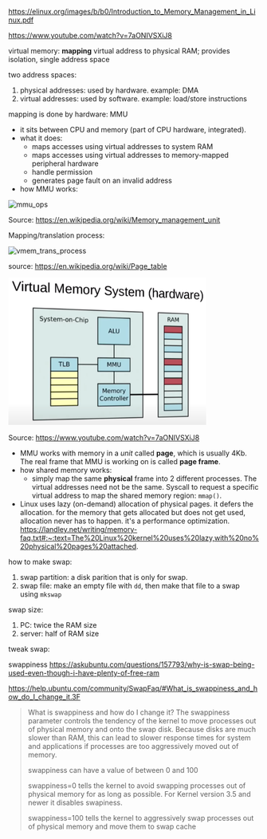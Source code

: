 https://elinux.org/images/b/b0/Introduction_to_Memory_Management_in_Linux.pdf

https://www.youtube.com/watch?v=7aONIVSXiJ8


virtual memory: **mapping** virtual address to physical RAM; provides isolation, single address space

two address spaces:
1. physical addresses: used by hardware. example: DMA
2. virtual addresses: used by software. example: load/store instructions

mapping is done by hardware: MMU
- it sits between CPU and memory (part of CPU hardware, integrated).
- what it does:
  - maps accesses using virtual addresses to system RAM
  - maps accesses using virtual addresses to memory-mapped peripheral hardware
  - handle permission
  - generates page fault on an invalid address
- how MMU works:

![mmu_ops](https://upload.wikimedia.org/wikipedia/commons/d/dc/MMU_principle_updated.png)

Source: https://en.wikipedia.org/wiki/Memory_management_unit

Mapping/translation process:

![vmem_trans_process](https://upload.wikimedia.org/wikipedia/commons/thumb/b/be/Page_table_actions.svg/1280px-Page_table_actions.svg.png)

source: https://en.wikipedia.org/wiki/Page_table

![vmem_system](../images/virt_mem_system.png)

Source: https://www.youtube.com/watch?v=7aONIVSXiJ8

- MMU works with memory in a *unit* called **page**, which is usually 4Kb. The real frame that MMU is working on is called **page frame**.
- how shared memory works:
  - simply map the same **physical** frame into 2 different processes. The virtual addresses need not be the same. Syscall to request a specific virtual address to map the shared memory region: `mmap()`.
- Linux uses lazy (on-demand) allocation of physical pages. it defers the allocation. for the memory that gets allocated but does not get used, allocation never has to happen. it's a performance optimization. https://landley.net/writing/memory-faq.txt#:~:text=The%20Linux%20kernel%20uses%20lazy,with%20no%20physical%20pages%20attached.

how to make swap:

1. swap partition: a disk parition that is only for swap. 
2. swap file: make an empty file with `dd`, then make that file to a swap using `mkswap`

swap size: 

1. PC: twice the RAM size
2. server: half of RAM size

tweak swap:

swappiness
https://askubuntu.com/questions/157793/why-is-swap-being-used-even-though-i-have-plenty-of-free-ram

https://help.ubuntu.com/community/SwapFaq/#What_is_swappiness_and_how_do_I_change_it.3F

> What is swappiness and how do I change it?
The swappiness parameter controls the tendency of the kernel to move processes out of physical memory and onto the swap disk. Because disks are much slower than RAM, this can lead to slower response times for system and applications if processes are too aggressively moved out of memory.
>
> swappiness can have a value of between 0 and 100
>
> swappiness=0 tells the kernel to avoid swapping processes out of physical memory for as long as possible. For Kernel version 3.5 and newer it disables swapiness.
>
> swappiness=100 tells the kernel to aggressively swap processes out of physical memory and move them to swap cache
